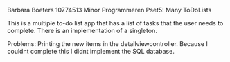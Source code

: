 Barbara Boeters
10774513
Minor Programmeren
Pset5: Many ToDoLists

This is a multiple to-do list app that has a list of tasks that the user needs to complete. There is an implementation of a singleton. 

Problems: Printing the new items in the detailviewcontroller. Because I couldnt complete this I didnt implement the SQL database. 

